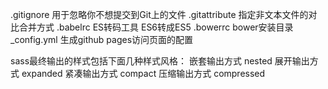 .gitignore 用于忽略你不想提交到Git上的文件
.gitattribute 指定非文本文件的对比合并方式
.babelrc ES转码工具 ES6转成ES5
.bowerrc bower安装目录
_config.yml 生成github pages访问页面的配置

sass最终输出的样式包括下面几种样式风格：
嵌套输出方式 nested
展开输出方式 expanded 
紧凑输出方式 compact 
压缩输出方式 compressed